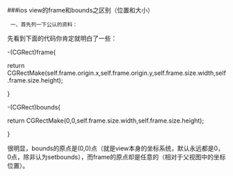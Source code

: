 ###ios view的frame和bounds之区别（位置和大小）

     一、首先列一下公认的资料： 

先看到下面的代码你肯定就明白了一些：

-(CGRect)frame{

 return CGRectMake(self.frame.origin.x,self.frame.origin.y,self.frame.size.width,self.frame.size.height);

}

-(CGRect)bounds{

 return CGRectMake(0,0,self.frame.size.width,self.frame.size.height);

}

很明显，bounds的原点是(0,0)点（就是view本身的坐标系统，默认永远都是0，0点，除非认为setbounds），而frame的原点却是任意的（相对于父视图中的坐标位置）。

